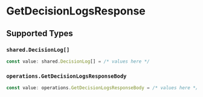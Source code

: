 # GetDecisionLogsResponse


## Supported Types

### `shared.DecisionLog[]`

```typescript
const value: shared.DecisionLog[] = /* values here */
```

### `operations.GetDecisionLogsResponseBody`

```typescript
const value: operations.GetDecisionLogsResponseBody = /* values here */
```

